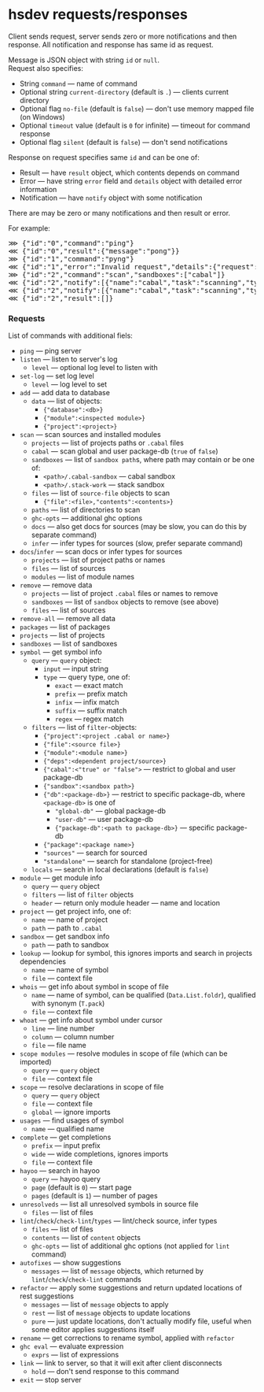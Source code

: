 # hsdev requests/responses

Client sends request, server sends zero or more notifications and then response. All notification and response has same id as request.

Message is JSON object with string `id` or `null`.<br>
Request also specifies:
 * String `command` — name of command
 * Optional string `current-directory` (default is `.`) — clients current directory
 * Optional flag `no-file` (default is `false`) — don't use memory mapped file (on Windows)
 * Optional `timeout` value (default is `0` for infinite) — timeout for command response
 * Optional flag `silent` (default is `false`) — don't send notifications

Response on request specifies same `id` and can be one of:
 * Result — have `result` object, which contents depends on command
 * Error — have string `error` field and `details` object with detailed error information
 * Notification — have `notify` object with some notification

There are may be zero or many notifications and then result or error.

For example:
<pre>
⋙ {"id":"0","command":"ping"}
⋘ {"id":"0","result":{"message":"pong"}}
⋙ {"id":"1","command":"pyng"}
⋘ {"id":"1","error":"Invalid request","details":{"request":...}}
⋙ {"id":"2","command":"scan","sandboxes":["cabal"]}
⋘ {"id":"2","notify":[{"name":"cabal","task":"scanning","type":"cabal","status":"working","progress":null}]}
⋘ {"id":"2","notify":[{"name":"cabal","task":"scanning","type":"cabal","status":"ok","progress":null}]}
⋘ {"id":"2","result":[]}
</pre>

### Requests

List of commands with additional fiels:
 * `ping` — ping server
 * `listen` — listen to server's log
     - `level` — optional log level to listen with
 * `set-log` — set log level
     - `level` — log level to set
 * `add` — add data to database
     - `data` — list of objects:
         + `{"database":<db>}`
         + `{"module":<inspected module>}`
         + `{"project":<project>}`
 * `scan` — scan sources and installed modules
     - `projects` — list of projects paths or `.cabal` files
     - `cabal` — scan global and user package-db (`true` of `false`)
     - `sandboxes` — list of `sandbox path`s, where path may contain or be one of:
         + `<path>/.cabal-sandbox` — cabal sandbox
         + `<path>/.stack-work` — stack sandbox
     - `files` — list of `source-file` objects to scan
         + `{"file":<file>,"contents":<contents>}`
     - `paths` — list of directories to scan
     - `ghc-opts` — additional ghc options
     - `docs` — also get docs for sources (may be slow, you can do this by separate command)
     - `infer` — infer types for sources (slow, prefer separate command)
 * `docs`/`infer` — scan docs or infer types for sources
     - `projects` — list of project paths or names
     - `files` — list of sources
     - `modules` — list of module names
 * `remove` — remove data
     - `projects` — list of project `.cabal` files or names to remove
     - `sandboxes` — list of `sandbox` objects to remove (see above)
     - `files` — list of sources
 * `remove-all` — remove all data
 * `packages` — list of packages
 * `projects` — list of projects
 * `sandboxes` — list of sandboxes
 * `symbol` — get symbol info
     - `query` — `query` object:
         + `input` — input string
         + `type` — query type, one of:
             * `exact` — exact match
             * `prefix` — prefix match
             * `infix` — infix match
             * `suffix` — suffix match
             * `regex` — regex match
     - `filters` — list of `filter`-objects:
         + `{"project":<project .cabal or name>}`
         + `{"file":<source file>}`
         + `{"module":<module name>}`
         + `{"deps":<dependent project/source>}`
         + `{"cabal":<"true" or "false">` — restrict to global and user package-db
         + `{"sandbox":<sandbox path>}`
         + `{"db":<package-db>}` — restrict to specific package-db, where `<package-db>` is one of
             * `"global-db"` — global package-db
             * `"user-db"` — user package-db
             * `{"package-db":<path to package-db>}` — specific package-db
         + `{"package":<package name>}`
         + `"sources"` — search for sourced
         + `"standalone"` — search for standalone (project-free)
     - `locals` — search in local declarations (default is `false`)
 * `module` — get module info
     - `query` — `query` object
     - `filters` — list of `filter` objects
     - `header` — return only module header — name and location
 * `project` — get project info, one of:
     - `name` — name of project
     - `path` — path to `.cabal`
 * `sandbox` — get sandbox info
     - `path` — path to sandbox
 * `lookup` — lookup for symbol, this ignores imports and search in projects dependencies
     - `name` — name of symbol
     - `file` — context file
 * `whois` — get info about symbol in scope of file
     - `name` — name of symbol, can be qualified (`Data.List.foldr`), qualified with synonym (`T.pack`)
     - `file` — context file
 * `whoat` — get info about symbol under cursor
     - `line` — line number
     - `column` — column number
     - `file` — file name
 * `scope modules` — resolve modules in scope of file (which can be imported)
     - `query` — `query` object
     - `file` — context file
 * `scope` — resolve declarations in scope of file
     - `query` — `query` object
     - `file` — context file
     - `global` — ignore imports
 * `usages` — find usages of symbol
     - `name` — qualified name
 * `complete` — get completions
     - `prefix` — input prefix
     - `wide` — wide completions, ignores imports
     - `file` — context file
 * `hayoo` — search in hayoo
     - `query` — hayoo query
     - `page` (default is `0`) — start page
     - `pages` (default is `1`) — number of pages
 * `unresolveds` — list all unresolved symbols in source file
     - `files` — list of files
 * `lint`/`check`/`check-lint`/`types` — lint/check source, infer types
     -  `files` — list of files
     -  `contents` — list of `content` objects
     -  `ghc-opts` — list of additional ghc options (not applied for `lint` command)
 * `autofixes` — show suggestions
     -  `messages` — list of `message` objects, which returned by `lint`/`check`/`check-lint` commands
 * `refactor` — apply some suggestions and return updated locations of rest suggestions
     -  `messages` — list of `message` objects to apply
     -  `rest` — list of `message` objects to update locations
     -  `pure` — just update locations, don't actually modify file, useful when some editor applies suggestions itself
 * `rename` — get corrections to rename symbol, applied with `refactor`
 * `ghc eval` — evaluate expression
     - `exprs` — list of expressions
 * `link` — link to server, so that it will exit after client disconnects
     - `hold` — don't send response to this command
 * `exit` — stop server
